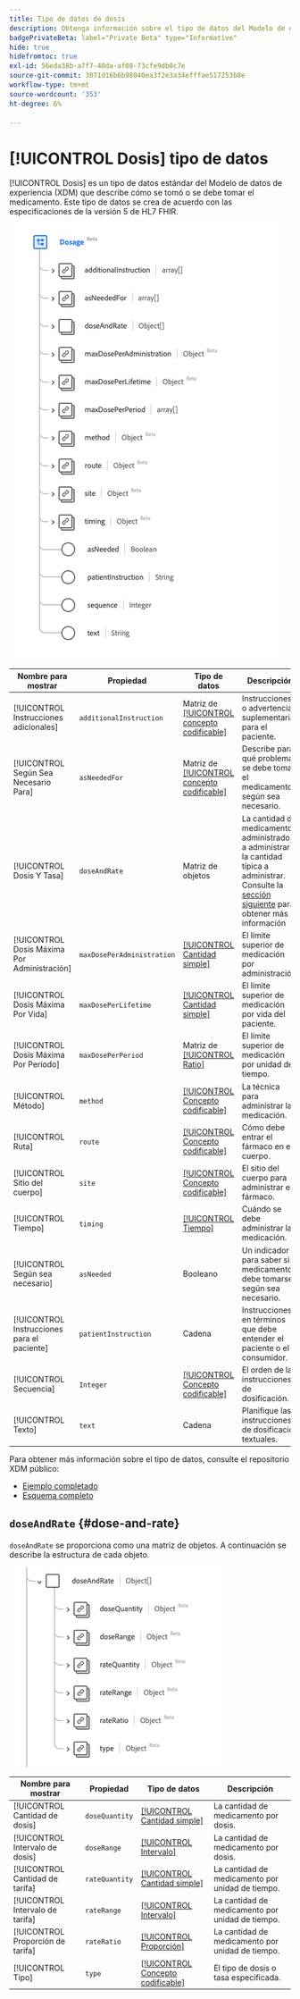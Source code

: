 ```yaml
---
title: Tipo de datos de dosis
description: Obtenga información sobre el tipo de datos del Modelo de datos de experiencia de dosificación (XDM).
badgePrivateBeta: label="Private Beta" type="Informative"
hide: true
hidefromtoc: true
exl-id: 56eda38b-a7f7-40da-af08-73cfe9db0c7e
source-git-commit: 3071d16b6b98040ea3f2e3a34efffae517253b8e
workflow-type: tm+mt
source-wordcount: '353'
ht-degree: 6%

---
```


# [!UICONTROL Dosis] tipo de datos

[!UICONTROL Dosis] es un tipo de datos estándar del Modelo de datos de experiencia (XDM) que describe cómo se tomó o se debe tomar el medicamento. Este tipo de datos se crea de acuerdo con las especificaciones de la versión 5 de HL7 FHIR.

![Estructura de tipo de datos de dosis](../../../images/healthcare/data-types/dosage/dosage.png)

| Nombre para mostrar | Propiedad | Tipo de datos | Descripción |
| --- | --- | --- | --- |
| [!UICONTROL Instrucciones adicionales] | `additionalInstruction` | Matriz de [[!UICONTROL concepto codificable]](../data-types/codeable-concept.md) | Instrucciones o advertencias suplementarias para el paciente. |
| [!UICONTROL Según Sea Necesario Para] | `asNeededFor` | Matriz de [[!UICONTROL concepto codificable]](../data-types/codeable-concept.md) | Describe para qué problema se debe tomar el medicamento según sea necesario. |
| [!UICONTROL Dosis Y Tasa] | `doseAndRate` | Matriz de objetos | La cantidad de medicamento administrado, a administrar o la cantidad típica a administrar. Consulte la [sección siguiente](#dose-and-rate) para obtener más información |
| [!UICONTROL Dosis Máxima Por Administración] | `maxDosePerAdministration` | [[!UICONTROL Cantidad simple]](../data-types/simple-quantity.md) | El límite superior de medicación por administración. |
| [!UICONTROL Dosis Máxima Por Vida] | `maxDosePerLifetime` | [[!UICONTROL Cantidad simple]](../data-types/simple-quantity.md) | El límite superior de medicación por vida del paciente. |
| [!UICONTROL Dosis Máxima Por Período] | `maxDosePerPeriod` | Matriz de [[!UICONTROL Ratio]](../data-types/ratio.md) | El límite superior de medicación por unidad de tiempo. |
| [!UICONTROL Método] | `method` | [[!UICONTROL Concepto codificable]](../data-types/codeable-concept.md) | La técnica para administrar la medicación. |
| [!UICONTROL Ruta] | `route` | [[!UICONTROL Concepto codificable]](../data-types/codeable-concept.md) | Cómo debe entrar el fármaco en el cuerpo. |
| [!UICONTROL Sitio del cuerpo] | `site` | [[!UICONTROL Concepto codificable]](../data-types/codeable-concept.md) | El sitio del cuerpo para administrar el fármaco. |
| [!UICONTROL Tiempo] | `timing` | [[!UICONTROL Tiempo]](../data-types/timing.md) | Cuándo se debe administrar la medicación. |
| [!UICONTROL Según sea necesario] | `asNeeded` | Booleano | Un indicador para saber si el medicamento debe tomarse según sea necesario. |
| [!UICONTROL Instrucciones para el paciente] | `patientInstruction` | Cadena | Instrucciones en términos que debe entender el paciente o el consumidor. |
| [!UICONTROL Secuencia] | `Integer` | [[!UICONTROL Concepto codificable]](../data-types/codeable-concept.md) | El orden de las instrucciones de dosificación. |
| [!UICONTROL Texto] | `text` | Cadena | Planifique las instrucciones de dosificación textuales. |

Para obtener más información sobre el tipo de datos, consulte el repositorio XDM público:

* [Ejemplo completado](https://github.com/adobe/xdm/blob/master/extensions/industry/healthcare/fhir/datatypes/dosage.example.1.json)
* [Esquema completo](https://github.com/adobe/xdm/blob/master/extensions/industry/healthcare/fhir/datatypes/dosage.schema.json)

## `doseAndRate` {#dose-and-rate}

`doseAndRate` se proporciona como una matriz de objetos. A continuación se describe la estructura de cada objeto.

![estructura de dosis y velocidad](../../../images/healthcare/data-types/dosage/dose-and-rate.png)

| Nombre para mostrar | Propiedad | Tipo de datos | Descripción |
| --- | --- | --- | --- |
| [!UICONTROL Cantidad de dosis] | `doseQuantity` | [[!UICONTROL Cantidad simple]](../data-types/simple-quantity.md) | La cantidad de medicamento por dosis. |
| [!UICONTROL Intervalo de dosis] | `doseRange` | [[!UICONTROL Intervalo]](../data-types/range.md) | La cantidad de medicamento por dosis. |
| [!UICONTROL Cantidad de tarifa] | `rateQuantity` | [[!UICONTROL Cantidad simple]](../data-types/simple-quantity.md) | La cantidad de medicamento por unidad de tiempo. |
| [!UICONTROL Intervalo de tarifa] | `rateRange` | [[!UICONTROL Intervalo]](../data-types/range.md) | La cantidad de medicamento por unidad de tiempo. |
| [!UICONTROL Proporción de tarifa] | `rateRatio` | [[!UICONTROL Proporción]](../data-types/ratio.md) | La cantidad de medicamento por unidad de tiempo. |
| [!UICONTROL Tipo] | `type` | [[!UICONTROL Concepto codificable]](../data-types/codeable-concept.md) | El tipo de dosis o tasa especificada. |

